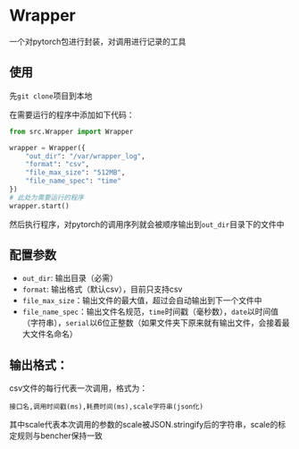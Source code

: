# Wrapper

一个对pytorch包进行封装，对调用进行记录的工具

## 使用

先`git clone`项目到本地

在需要运行的程序中添加如下代码：

```python
from src.Wrapper import Wrapper

wrapper = Wrapper({
    "out_dir": "/var/wrapper_log",
    "format": "csv",
    "file_max_size": "512MB",
    "file_name_spec": "time"
})
# 此处为需要运行的程序
wrapper.start()
```

然后执行程序，对pytorch的调用序列就会被顺序输出到`out_dir`目录下的文件中

## 配置参数

- `out_dir`: 输出目录（必需）
- `format`: 输出格式（默认csv），目前只支持csv
- `file_max_size`：输出文件的最大值，超过会自动输出到下一个文件中
- `file_name_spec`：输出文件名规范，`time`时间戳（毫秒数），`date`以时间值（字符串），`serial`以6位正整数（如果文件夹下原来就有输出文件，会接着最大文件名命名）

## 输出格式：

csv文件的每行代表一次调用，格式为：

```
接口名,调用时间戳(ms),耗费时间(ms),scale字符串(json化)
```

其中scale代表本次调用的参数的scale被JSON.stringify后的字符串，scale的标定规则与bencher保持一致